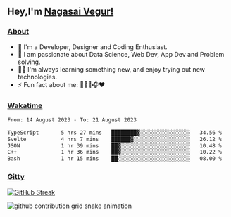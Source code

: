 ## Hey,I'm [Nagasai Vegur!](https://nsvegur.vercel.app/)

### [About](https://nsvegur.me/)

- 🔭 I'm a Developer, Designer and Coding Enthusiast.
- 🎲 I am passionate about Data Science, Web Dev, App Dev and Problem solving. 
- 👨‍💻 I'm always learning something new, and enjoy trying out new technologies.
- ⚡ Fun fact about me: 👨🏻‍💻🎧♥️

### [Wakatime](https://wakatime.com/@NSVegur)

<!--START_SECTION:waka-->

```txt
From: 14 August 2023 - To: 21 August 2023

TypeScript       5 hrs 27 mins   ████████▓░░░░░░░░░░░░░░░░   34.56 %
Svelte           4 hrs 7 mins    ██████▓░░░░░░░░░░░░░░░░░░   26.12 %
JSON             1 hr 39 mins    ██▓░░░░░░░░░░░░░░░░░░░░░░   10.48 %
C++              1 hr 36 mins    ██▓░░░░░░░░░░░░░░░░░░░░░░   10.22 %
Bash             1 hr 15 mins    ██░░░░░░░░░░░░░░░░░░░░░░░   08.00 %
```

<!--END_SECTION:waka-->

### [Gitty](https://github.com/NSVEGUR?tab=repositories)

[![GitHub Streak](https://github-readme-streak-stats.herokuapp.com?user=NSVEGUR&theme=dark&hide_border=true&date_format=M%20j%5B%2C%20Y%5D&ring=57A6FF&fire=57A6FF&currStreakLabel=57A6FF&background=0F1017)]('https://github.com/NSVEGUR')

![github contribution grid snake animation](https://raw.githubusercontent.com/NSVEGUR/NSVEGUR/output/github-contribution-grid-snake.svg)
